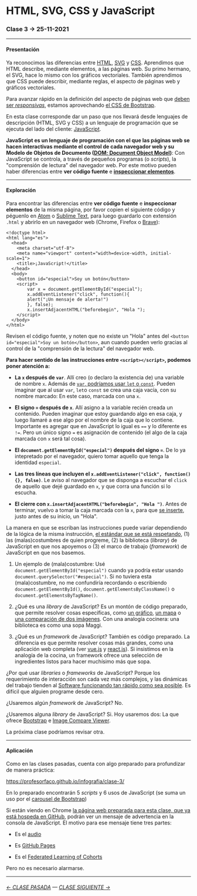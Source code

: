 # HTML, SVG, CSS y JavaScript

### Clase 3 → 25-11-2021

- - - - - - - 

#### Presentación

Ya reconocimos las diferencias entre [HTML](https://developer.mozilla.org/es/docs/Web/HTML), [SVG](https://developer.mozilla.org/es/docs/Web/SVG) y [CSS](https://developer.mozilla.org/es/docs/Web/CSS). Aprendimos que HTML describe, mediante elementos, a las páginas web. Su primo hermano, el SVG, hace lo mismo con los gráficos vectoriales. También aprendimos que CSS puede describir, mediante reglas, el aspecto de páginas web y gráficos vectoriales. 

Para avanzar rápido en la definición del aspecto de páginas web que [deben ser *responsivas*](https://youtu.be/iEB3oILm-qQ?t=1780), estamos aprovechando [el CSS de Bootstrap](https://cdn.jsdelivr.net/npm/bootstrap@5.1.3/dist/css/bootstrap.css).

En esta clase corresponde dar un paso que nos llevará desde lenguajes de descripción (HTML, SVG y CSS) a un lenguaje de programación que se ejecuta del lado del cliente: [JavaScript](https://jsparagatos.com/).

**JavaScript es un lenguaje de programación con el que las páginas web se hacen interactivas mediante el control de cada navegador web y su Modelo de Objetos de Documento ([DOM; Document Object Model](https://es.wikipedia.org/wiki/Document_Object_Model))**: Con JavaScript se controla, a través de pequeños programas (o *scripts*), la "comprensión de lectura" del navegador web. Por este motivo pueden haber diferencias entre **ver código fuente** e [**inspeccionar elementos**](https://support.hostinger.es/es/articles/2333029-como-inspeccionar-los-elementos-del-sitio-web).

- - - - - - - 

#### Exploración

Para encontrar las diferencias entre **ver código fuente** e **inspeccionar elementos** de la misma página, por favor copien el siguiente código y péguenlo en [Atom](https://atom.io/) o [Sublime Text](https://www.sublimetext.com/), para luego guardarlo con extensión `.html` y abrirlo en un navegador web (Chrome, Firefox o [Brave](https://brave.com/es/)):

```
<!doctype html>
<html lang="es">
  <head>
    <meta charset="utf-8">
    <meta name="viewport" content="width=device-width, initial-scale=1">
    <title>¡JavaScript!</title>
  </head>
  <body>
    <button id="especial">Soy un botón</button>
    <script>
    	var x = document.getElementById("especial");
    	x.addEventListener("click", function(){
    	alert("¡Un mensaje de alerta!")
    	}, false);
    	x.insertAdjacentHTML("beforebegin", "Hola ");
    </script>
  </body>
</html>
```

Revisen el código fuente, y noten que no existe un "Hola" antes del `<button id="especial">Soy un botón</button>`, aun cuando pueden verlo gracias al control de la "comprensión de la lectura" del navegador web.

**Para hacer sentido de las instrucciones entre `<script></script>`, podemos poner atención a:**

- **La `x` después de `var`**. Allí creo (o declaro la existencia de) una variable de nombre `x`. Además de [`var`, podríamos usar `let` o `const`](https://medium.com/@tatymolys/var-let-y-const-donde-cuando-y-por-qu%C3%A9-d4a0ee66883b). Pueden imaginar que al usar `var`, `let`o `const` se crea una caja vacía, con su nombre marcado: En este caso, marcada con una `x`.

- **El signo `=` después de `x`**. Allí asigno a la variable recién creada un contenido. Pueden imaginar que estoy guardando algo en esa caja, y luego llamaré a ese algo por el nombre de la caja que lo contiene. Importante es agregar que en JavaScript lo igual es `==` y lo diferente es `!=`. Pero un único signo `=` es asignación de contenido (el algo de la caja marcada con `x` será tal cosa).

- **El `document.getElementById("especial")` después del signo `=`**. De lo ya intepretado por el navegador, quiero tomar aquello que tenga la identidad `especial`.

- **Las tres líneas que incluyen el `x.addEventListener("click", function(){}, false)`**. Le aviso al navegador que se disponga a escuchar el `click` de aquello que dejé guardado en `x`, y que corra una función si lo escucha.
 
- **El cierre con `x.insertAdjacentHTML("beforebegin", "Hola ")`**. Antes de terminar, vuelvo a tomar la caja marcada con la `x`, para que [se inserte](https://developer.mozilla.org/es/docs/Web/API/Element/insertAdjacentHTML), justo antes de su inicio, un "Hola".

La manera en que se escriban las instrucciones puede variar dependiendo de la lógica de la misma instrucción, [el estándar que se está respetando](https://www.w3schools.com/js/js_versions.asp), (1) las (malas)costumbres de quien progreme, (2) la biblioteca (*library*) de JavaScript en que nos apoyemos o (3) el marco de trabajo (*framework*) de JavaScript en que nos basemos.

1. Un ejemplo de (mala)costumbre: Usé `document.getElementById("especial")` cuando ya podría estar usando `document.querySelector("#especial")`. Si no tuviera esta (mala)costumbre, no me confundiría recordando o escribiendo `document.getElementById()`, `document.getElementsByClassName()` o `document.getElementsByTagName()`.

2. ¿Qué es una *library* de JavaScript? Es un montón de código preparado, que permite resolver cosas específicas, como [un gráfico](https://www.chartjs.org/), [un mapa](https://leafletjs.com/) o [una comparación de dos imágenes](https://image-compare-viewer.netlify.app/). Con una analogía cocinera: una biblioteca es como una sopa Maggi. 

3. ¿Qué es un *framework* de JavaScript? También es código preparado. La diferencia es que permite resolver cosas más grandes, como una aplicación web completa (ver [vue.js](https://v3.vuejs.org/) y [react.js](https://reactjs.org/)). Si insistimos en la analogía de la cocina, un framework ofrece una selección de ingredientes listos para hacer muchísimo más que sopa.

¿Por qué usar *libraries* o *frameworks* de JavaScript? Porque los requerimiento de interacción son cada vez más complejos, y las dinámicas del trabajo tienden al [Software funcionando tan rápido como sea posible](https://agilemanifesto.org/iso/es/manifesto.html). Es difícil que alguien programe desde cero.

¿Usaremos algún *framework* de JavaScript? No. 

¿Usaremos alguna *library* de JavaScript? Si. Hoy usaremos dos: La que ofrece [Bootstrap](https://getbootstrap.com/) e [Image Compare Viewer](https://image-compare-viewer.netlify.app/). 

La próxima clase podríamos revisar otra.

- - - - - - - 

#### Aplicación

Como en las clases pasadas, cuenta con algo preparado para profundizar de manera práctica: 

https://profesorfaco.github.io/infografia/clase-3/

En lo preparado encontrarán 5 *scripts* y 6 usos de JavaScript (se suma un uso por el [carousel de Bootstrap](https://getbootstrap.com/docs/5.1/components/carousel/#how-it-works))

Si están viendo en Chrome [la página web preparada para esta clase, que ya está hospeda en GitHub](https://profesorfaco.github.io/infografia/clase-3/), podrán ver un mensaje de advertencia en la consola de JavaScript. El motivo para ese mensaje tiene tres partes:

- Es el [audio](https://medium.com/@barzik/the-new-html5-video-audio-api-has-privacy-issues-on-desktop-chrome-5832c99c7659)

- Es [GitHub Pages](https://github.blog/changelog/2021-04-27-github-pages-permissions-policy-interest-cohort-header-added-to-all-pages-sites/)

- Es el [Federated Learning of Cohorts](https://amifloced.org/) 

Pero no es necesario alarmarse. 

- - - - - - - -

###### [← CLASE PASADA](https://github.com/profesorfaco/infografia/tree/main/clase-2) — [CLASE SIGUIENTE →](https://github.com/profesorfaco/infografia/tree/main/clase-4) 

